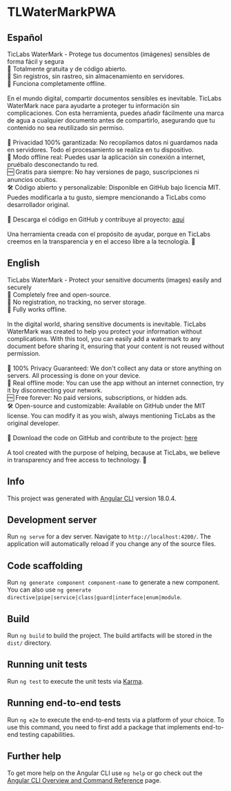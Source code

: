 # TLWaterMarkPWA

## Español
<div>TicLabs WaterMark - Protege tus documentos (imágenes) sensibles de forma fácil y segura</div>
<div>🔹 Totalmente gratuita y de código abierto.</div>
<div>🔹 Sin registros, sin rastreo, sin almacenamiento en servidores.</div>
<div>🔹 Funciona completamente offline.</div>
<br/>
<div>En el mundo digital, compartir documentos sensibles es inevitable. TicLabs WaterMark nace para ayudarte a proteger tu información sin complicaciones. Con esta herramienta, puedes añadir fácilmente una marca de agua a cualquier documento antes de compartirlo, asegurando que tu contenido no sea reutilizado sin permiso.</div>
<br/>
<div>🔐 Privacidad 100% garantizada: No recopilamos datos ni guardamos nada en servidores. Todo el procesamiento se realiza en tu dispositivo.</div>
<div>📶 Modo offline real: Puedes usar la aplicación sin conexión a internet, pruébalo desconectando tu red.</div>
<div>🆓 Gratis para siempre: No hay versiones de pago, suscripciones ni anuncios ocultos.</div>
<div>🛠 Código abierto y personalizable: Disponible en GitHub bajo licencia MIT. Puedes modificarla a tu gusto, siempre mencionando a TicLabs como desarrollador original.</div>
<br/>
<div>🔗 Descarga el código en GitHub y contribuye al proyecto: <a href="https://github.com/tomich-git/TL-WaterMark-PWA">aquí</a></div>
<br/>
<div>Una herramienta creada con el propósito de ayudar, porque en TicLabs creemos en la transparencia y en el acceso libre a la tecnología. 🚀</div>

## English
<div>TicLabs WaterMark - Protect your sensitive documents (images) easily and securely</div>
<div>🔹 Completely free and open-source.</div>
<div>🔹 No registration, no tracking, no server storage.</div>
<div>🔹 Fully works offline.</div>
<br/>
<div>In the digital world, sharing sensitive documents is inevitable. TicLabs WaterMark was created to help you protect your information without complications. With this tool, you can easily add a watermark to any document before sharing it, ensuring that your content is not reused without permission.</div>
<br/>
<div>🔐 100% Privacy Guaranteed: We don't collect any data or store anything on servers. All processing is done on your device.</div>
<div>📶 Real offline mode: You can use the app without an internet connection, try it by disconnecting your network.</div>
<div>🆓 Free forever: No paid versions, subscriptions, or hidden ads.</div>
<div>🛠 Open-source and customizable: Available on GitHub under the MIT license. You can modify it as you wish, always mentioning TicLabs as the original developer.</div>
<br/>
<div>🔗 Download the code on GitHub and contribute to the project: <a href="https://github.com/tomich-git/TL-WaterMark-PWA">here</a></div>
<br/>
<div>A tool created with the purpose of helping, because at TicLabs, we believe in transparency and free access to technology. 🚀</div>


## Info

This project was generated with [Angular CLI](https://github.com/angular/angular-cli) version 18.0.4.

## Development server

Run `ng serve` for a dev server. Navigate to `http://localhost:4200/`. The application will automatically reload if you change any of the source files.

## Code scaffolding

Run `ng generate component component-name` to generate a new component. You can also use `ng generate directive|pipe|service|class|guard|interface|enum|module`.

## Build

Run `ng build` to build the project. The build artifacts will be stored in the `dist/` directory.

## Running unit tests

Run `ng test` to execute the unit tests via [Karma](https://karma-runner.github.io).

## Running end-to-end tests

Run `ng e2e` to execute the end-to-end tests via a platform of your choice. To use this command, you need to first add a package that implements end-to-end testing capabilities.

## Further help

To get more help on the Angular CLI use `ng help` or go check out the [Angular CLI Overview and Command Reference](https://angular.dev/tools/cli) page.
